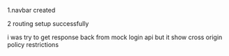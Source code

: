 1.navbar created

2 routing setup successfully




i was try to get response back from mock login api but it show cross origin policy restrictions